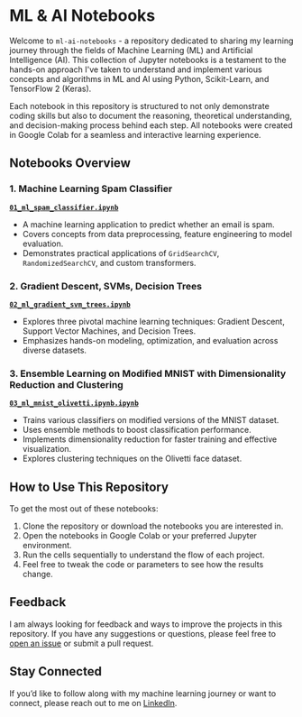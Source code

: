 # ML & AI Notebooks

Welcome to `ml-ai-notebooks` - a repository dedicated to sharing my learning journey through the fields of Machine Learning (ML) and Artificial Intelligence (AI). This collection of Jupyter notebooks is a testament to the hands-on approach I've taken to understand and implement various concepts and algorithms in ML and AI using Python, Scikit-Learn, and TensorFlow 2 (Keras).

Each notebook in this repository is structured to not only demonstrate coding skills but also to document the reasoning, theoretical understanding, and decision-making process behind each step. All notebooks were created in Google Colab for a seamless and interactive learning experience.

## Notebooks Overview

### 1. Machine Learning Spam Classifier
**[`01_ml_spam_classifier.ipynb`](./01_ml_spam_classifier.ipynb)**
- A machine learning application to predict whether an email is spam.
- Covers concepts from data preprocessing, feature engineering to model evaluation.
- Demonstrates practical applications of `GridSearchCV`, `RandomizedSearchCV`, and custom transformers.

### 2. Gradient Descent, SVMs, Decision Trees
**[`02_ml_gradient_svm_trees.ipynb`](./02_ml_gradient_svm_trees.ipynb.ipynb)**
- Explores three pivotal machine learning techniques: Gradient Descent, Support Vector Machines, and Decision Trees.
- Emphasizes hands-on modeling, optimization, and evaluation across diverse datasets.

### 3. Ensemble Learning on Modified MNIST with Dimensionality Reduction and Clustering
**[`03_ml_mnist_olivetti.ipynb.ipynb`](./03_ml_mnist_olivetti.ipynb)**
- Trains various classifiers on modified versions of the MNIST dataset.
- Uses ensemble methods to boost classification performance.
- Implements dimensionality reduction for faster training and effective visualization.
- Explores clustering techniques on the Olivetti face dataset.

## How to Use This Repository

To get the most out of these notebooks:
1. Clone the repository or download the notebooks you are interested in.
2. Open the notebooks in Google Colab or your preferred Jupyter environment.
3. Run the cells sequentially to understand the flow of each project.
4. Feel free to tweak the code or parameters to see how the results change.

## Feedback

I am always looking for feedback and ways to improve the projects in this repository. If you have any suggestions or questions, please feel free to [open an issue](https://github.com/SochaK148/ml-ai-notebooks/issues) or submit a pull request.

## Stay Connected

If you’d like to follow along with my machine learning journey or want to connect, please reach out to me on [LinkedIn](https://www.linkedin.com/in/konrad-socha-69a9b4295/).
